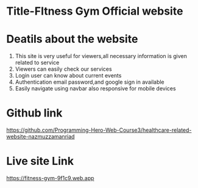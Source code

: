 # Title-FItness Gym Official website


# Deatils about the website
1. This site is very useful for viewers,all necessary information is given related to service
2. Viewers can easily check our services 
3. Login user can know about current events
4. Authentication email password,and google sign in available
5. Easily navigate using navbar also responsive for mobile devices

# Github link
https://github.com/Programming-Hero-Web-Course3/healthcare-related-website-nazmuzzamanriad



# Live site Link
https://fitness-gym-9f1c9.web.app



